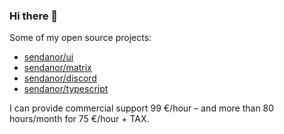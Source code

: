 ### Hi there 👋

<!--
**thejhh/thejhh** is a ✨ _special_ ✨ repository because its `README.md` (this file) appears on your GitHub profile.

Here are some ideas to get you started:

- 🔭 I’m currently working on ...
- 🌱 I’m currently learning ...
- 👯 I’m looking to collaborate on ...
- 🤔 I’m looking for help with ...
- 💬 Ask me about ...
- 📫 How to reach me: ...
- 😄 Pronouns: ...
- ⚡ Fun fact: ...
-->

Some of my open source projects:
 
 * [sendanor/ui](https://github.com/sendanor/ui)
 * [sendanor/matrix](https://github.com/sendanor/matrix)
 * [sendanor/discord](https://github.com/sendanor/discord)
 * [sendanor/typescript](https://github.com/sendanor/typescript)

I can provide commercial support 99 €/hour – and more than 80 hours/month for 75 €/hour + TAX.
